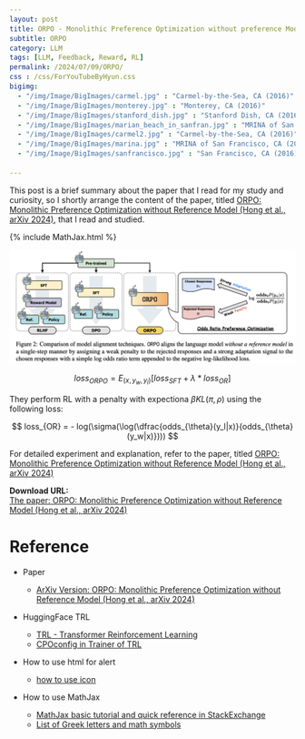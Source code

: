 ```yaml
---
layout: post
title: ORPO - Monolithic Preference Optimization without preference Model
subtitle: ORPO
category: LLM
tags: [LLM, Feedback, Reward, RL]
permalink: /2024/07/09/ORPO/
css : /css/ForYouTubeByHyun.css
bigimg: 
  - "/img/Image/BigImages/carmel.jpg" : "Carmel-by-the-Sea, CA (2016)"
  - "/img/Image/BigImages/monterey.jpg" : "Monterey, CA (2016)"
  - "/img/Image/BigImages/stanford_dish.jpg" : "Stanford Dish, CA (2016)"
  - "/img/Image/BigImages/marian_beach_in_sanfran.jpg" : "MRINA of San Francisco, CA (2016)"
  - "/img/Image/BigImages/carmel2.jpg" : "Carmel-by-the-Sea, CA (2016)"
  - "/img/Image/BigImages/marina.jpg" : "MRINA of San Francisco, CA (2016)"
  - "/img/Image/BigImages/sanfrancisco.jpg" : "San Francisco, CA (2016)"
  
---
```


This post is a brief summary about the paper that I read for my study and curiosity, so I shortly arrange the content of the paper, titled [ORPO: Monolithic Preference Optimization without Reference Model (Hong et al., arXiv 2024)](https://arxiv.org/abs/2403.07691), that I read and studied. 

{% include MathJax.html %}



![Hong et al., arXiv 2024](/img/Image/NaturalLanguageProcessing/Papers/RL/2024-07-09-ORPO/ORPO_01.png)

$$
 loss_{ORPO}= E_{(x, y_w, y_l)}[loss_{SFT} + \lambda * loss_{OR}]
$$

They perform RL with a penalty with expectiona $\beta KL(\pi, \rho)$ using the following loss:

$$
 loss_{OR} =  - log(\sigma(\log(\dfrac{odds_{\theta}(y_l|x)}{odds_{\theta}(y_w|x)})))
$$


For detailed experiment and explanation, refer to the paper, titled [ORPO: Monolithic Preference Optimization without Reference Model (Hong et al., arXiv 2024)](https://arxiv.org/abs/2403.07691)

<div class="alert alert-success" role="alert"><i class="fa fa-paperclip fa-lg"></i> <b>Download URL: </b><br>
  <a href="https://arxiv.org/abs/2403.07691">The paper: ORPO: Monolithic Preference Optimization without Reference Model (Hong et al., arXiv 2024)</a></div>

# Reference 

- Paper 
  - [ArXiv Version: ORPO: Monolithic Preference Optimization without Reference Model (Hong et al., arXiv 2024)](https://arxiv.org/abs/2403.07691)

- HuggingFace TRL 
  - [TRL - Transformer Reinforcement Learning](https://huggingface.co/docs/trl/index)
  - [CPOconfig in Trainer of TRL](https://huggingface.co/docs/trl/main/en/trainer)
  
- How to use html for alert
  - [how to use icon](http://idratherbewriting.com/documentation-theme-jekyll/mydoc_icons.html)
 
- How to use MathJax 
  - [MathJax basic tutorial and quick reference in StackExchange](https://math.meta.stackexchange.com/questions/5020/mathjax-basic-tutorial-and-quick-reference)
  - [List of Greek letters and math symbols](https://www.overleaf.com/learn/latex/List_of_Greek_letters_and_math_symbols)
